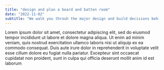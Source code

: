 ```yaml
---
title: "design and plan a board and batten room"
date: "2022-11-02"
subtitle: "We walk you throuh the major design and build decisions behind how you can make you own custom board and batten layout. Then we walk through the installation process including some time and money saving tips."
---
```


Lorem ipsum dolor sit amet, consectetur adipiscing elit, sed do eiusmod tempor incididunt ut labore et dolore magna aliqua. Ut enim ad minim veniam, quis nostrud exercitation ullamco laboris nisi ut aliquip ex ea commodo consequat. Duis aute irure dolor in reprehenderit in voluptate velit esse cillum dolore eu fugiat nulla pariatur. Excepteur sint occaecat cupidatat non proident, sunt in culpa qui officia deserunt mollit anim id est laborum